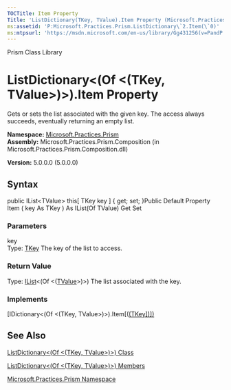 ```yaml
---
TOCTitle: Item Property
Title: 'ListDictionary(TKey, TValue).Item Property (Microsoft.Practices.Prism)'
ms:assetid: 'P:Microsoft.Practices.Prism.ListDictionary\`2.Item(\`0)'
ms:mtpsurl: 'https://msdn.microsoft.com/en-us/library/Gg431256(v=PandP.50)'
---
```


Prism Class Library

ListDictionary&lt;(Of &lt;(TKey, TValue&gt;)&gt;).Item Property
===================================================================

Gets or sets the list associated with the given key. The access always succeeds, eventually returning an empty list.

**Namespace:** [Microsoft.Practices.Prism](https://msdn.microsoft.com/n:microsoft.practices.prism)
**Assembly:** Microsoft.Practices.Prism.Composition (in Microsoft.Practices.Prism.Composition.dll)

**Version:** 5.0.0.0 (5.0.0.0)

## Syntax


public IList&lt;TValue&gt; this[ TKey key \] { get; set; }Public Default Property Item ( key As TKey ) As IList(Of TValue) Get Set

### Parameters

key  
Type: [TKey](https://msdn.microsoft.com/t:microsoft.practices.prism.listdictionary%602)
The key of the list to access.

### Return Value

Type: [IList](http://msdn.microsoft.com/en-us/library/5y536ey6)&lt;(Of &lt;([TValue](https://msdn.microsoft.com/t:microsoft.practices.prism.listdictionary%602)&gt;)&gt;)
The list associated with the key.
### Implements

[IDictionary&lt;(Of &lt;(TKey, TValue&gt;)&gt;).Item[([(TKey\])\])](http://msdn.microsoft.com/en-us/library/zyxt2e2h)

See Also
--------


[ListDictionary&lt;(Of &lt;(TKey, TValue&gt;)&gt;) Class](https://msdn.microsoft.com/t:microsoft.practices.prism.listdictionary%602)

[ListDictionary&lt;(Of &lt;(TKey, TValue&gt;)&gt;) Members](https://msdn.microsoft.com/allmembers.t:microsoft.practices.prism.listdictionary%602)

[Microsoft.Practices.Prism Namespace](https://msdn.microsoft.com/n:microsoft.practices.prism)

